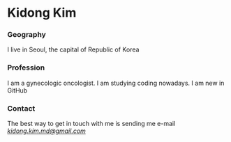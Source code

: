 # Kidong Kim

### Geography

I live in Seoul, the capital of Republic of Korea

### Profession

I am a gynecologic oncologist. I am studying coding nowadays. I am new in GitHub

### Contact

The best way to get in touch with me is sending me e-mail *kidong.kim.md@gmail.com*


